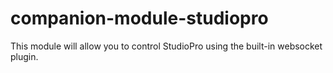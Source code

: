 # companion-module-studiopro

This module will allow you to control StudioPro using the built-in websocket plugin.

